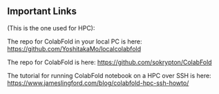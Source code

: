## Important Links

(This is the one used for HPC):

The repo for ColabFold in your local PC is here: https://github.com/YoshitakaMo/localcolabfold

The repo for ColabFold is here: https://github.com/sokrypton/ColabFold

The tutorial for running ColabFold notebook on a HPC over SSH is here: https://www.jameslingford.com/blog/colabfold-hpc-ssh-howto/

## 
